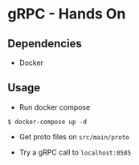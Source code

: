 # gRPC - Hands On
  
## Dependencies

- Docker

## Usage

- Run docker compose

```shell
$ docker-compose up -d
```

- Get proto files on `src/main/proto`

- Try a gRPC call to `localhost:8585`
